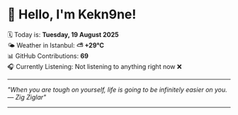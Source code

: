 # 👋 Hello, I'm Kekn9ne!

🗓️ Today is: **Tuesday, 19 August 2025**  
🌤️ Weather in Istanbul: **⛅️  +29°C**  
📊 GitHub Contributions: **69**  
🎧 Currently Listening: Not listening to anything right now ❌

---

_"When you are tough on yourself, life is going to be infinitely easier on you.   — *Zig Ziglar*"_

---
